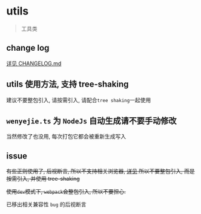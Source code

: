# utils

> 工具类

## change log

[详见 CHANGELOG.md](./CHANGELOG.md)

## utils 使用方法, 支持 tree-shaking

建议不要整包引入, 请按需引入, 请配合`tree shaking`一起使用

## `wenyejie.ts` 为 `NodeJs` 自动生成请不要手动修改

当然修改了也没用, 每次打包它都会被重新生成写入

## issue

~~有些正则使用了, 后视断言, 所以不支持相关浏览器, [详见](https://caniuse.com/#feat=mdn-javascript_builtins_regexp_lookbehind_assertion)
所以不要整包引入, 而是按需引入, 并使用 tree-shaking~~

~~使用`dev`模式下, `webpack`会整包引入, 所以不要担心.~~

已移出相关兼容性 `bug` 的后视断言
